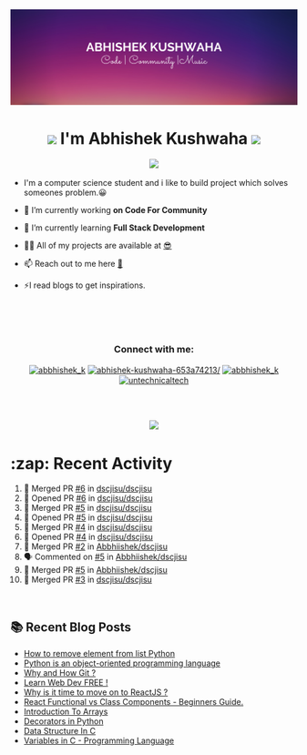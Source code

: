 <img src="./profileheader.png">

<h1 align="center"> <img src="https://c.tenor.com/HO7EBVsu04oAAAAi/pikachu-pokemon.gif" width="50"> I'm Abhishek Kushwaha <img src="https://cdn.discordapp.com/emojis/852778687958482944.gif?v=1" width="50"></h1>
<p align="center">
  <img src="https://readme-typing-svg.herokuapp.com?color=00FFFF&width=380&height=45&lines=UG+at+JIS+UNIVERSITY;GDSC+Lead+22;Discord+Bot+Developer;Full+Stack+Developer;Open-Source+Enthusiast;Nice+To+Meet+You+...;&center=true">
  </p>





- I'm a computer science student and i like to build project which solves someones problem.😀

- 🔭 I’m currently working **on Code For Community**

- 🌱 I’m currently learning **Full Stack Development**

- 👨‍💻 All of my projects are available at [😎](https://github.com/Abbhiishek)

- 📫 Reach out to me here **[📧](abhishekkushwaha1479@gmail.com)**

- ⚡I read blogs to get inspirations.

<br>
<br>
<br>

<h3  align="center">Connect with me:</h3>
<p  align="center">
<a href="https://twitter.com/abbhishek_k" target="blank"><img align="center" src="https://raw.githubusercontent.com/rahuldkjain/github-profile-readme-generator/master/src/images/icons/Social/twitter.svg" alt="abbhishek_k" height="30" width="40" /></a>
<a href="https://linkedin.com/in/abhishek-kushwaha-653a74213/" target="blank"><img align="center" src="https://raw.githubusercontent.com/rahuldkjain/github-profile-readme-generator/master/src/images/icons/Social/linked-in-alt.svg" alt="abhishek-kushwaha-653a74213/" height="30" width="40" /></a>
<a href="https://instagram.com/abbhishek_k" target="blank"><img align="center" src="https://raw.githubusercontent.com/rahuldkjain/github-profile-readme-generator/master/src/images/icons/Social/instagram.svg" alt="abbhishek_k" height="30" width="40" /></a>
<a href="https://www.youtube.com/c/UCDV_cwac9byivL5hvpU9mHQ" target="blank"><img align="center" src="https://raw.githubusercontent.com/rahuldkjain/github-profile-readme-generator/master/src/images/icons/Social/youtube.svg" alt="untechnicaltech" height="30" width="40" /></a>

</p>
<br>
<br>
<p align="center">

<img src="https://www.holopin.io/api/user/board?user=abbhiishek" >
<h1>:zap: Recent Activity</h1>

<!--START_SECTION:activity-->
1. 🎉 Merged PR [#6](https://github.com/dscjisu/dscjisu/pull/6) in [dscjisu/dscjisu](https://github.com/dscjisu/dscjisu)
2. 💪 Opened PR [#6](https://github.com/dscjisu/dscjisu/pull/6) in [dscjisu/dscjisu](https://github.com/dscjisu/dscjisu)
3. 🎉 Merged PR [#5](https://github.com/dscjisu/dscjisu/pull/5) in [dscjisu/dscjisu](https://github.com/dscjisu/dscjisu)
4. 💪 Opened PR [#5](https://github.com/dscjisu/dscjisu/pull/5) in [dscjisu/dscjisu](https://github.com/dscjisu/dscjisu)
5. 🎉 Merged PR [#4](https://github.com/dscjisu/dscjisu/pull/4) in [dscjisu/dscjisu](https://github.com/dscjisu/dscjisu)
6. 💪 Opened PR [#4](https://github.com/dscjisu/dscjisu/pull/4) in [dscjisu/dscjisu](https://github.com/dscjisu/dscjisu)
7. 🎉 Merged PR [#2](https://github.com/Abbhiishek/dscjisu/pull/2) in [Abbhiishek/dscjisu](https://github.com/Abbhiishek/dscjisu)
8. 🗣 Commented on [#5](https://github.com/Abbhiishek/dscjisu/issues/5) in [Abbhiishek/dscjisu](https://github.com/Abbhiishek/dscjisu)
9. 🎉 Merged PR [#5](https://github.com/Abbhiishek/dscjisu/pull/5) in [Abbhiishek/dscjisu](https://github.com/Abbhiishek/dscjisu)
10. 🎉 Merged PR [#3](https://github.com/dscjisu/dscjisu/pull/3) in [dscjisu/dscjisu](https://github.com/dscjisu/dscjisu)
<!--END_SECTION:activity-->
</p>
<br>

  
## :books: Recent Blog Posts

<!-- BLOG-POST-LIST:START -->
- [How to remove element from list Python](https://dev.to/abbhiishek/how-to-remove-element-from-list-python-22d6)
- [Python is an object-oriented programming language](https://dev.to/abbhiishek/python-an-object-oriented-programming-language-2ob8)
- [Why and How Git ?](https://dev.to/abbhiishek/why-and-how-git--25cl)
- [Learn Web Dev FREE !](https://dev.to/abbhiishek/learn-web-dev-free--2pl9)
- [Why is it time to move on to ReactJS ?](https://dev.to/abbhiishek/why-is-it-time-to-move-on-to-reactjs--4na1)
- [React Functional vs Class Components - Beginners Guide.](https://dev.to/abbhiishek/react-functional-vs-class-components-beginners-guide-4ca3)
- [Introduction To Arrays](https://dev.to/abbhiishek/introduction-to-arrays-4d59)
- [Decorators in Python](https://dev.to/abbhiishek/decorators-in-python-cm7)
- [Data Structure In C](https://dev.to/abbhiishek/data-structure-in-c-126l)
- [Variables in C - Programming Language](https://dev.to/abbhiishek/variables-in-c-programming-language-54m9)
<!-- BLOG-POST-LIST:END -->
